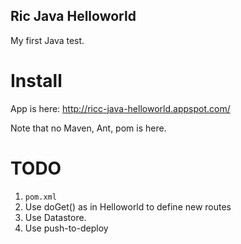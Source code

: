 Ric Java Helloworld
-------------------

My first Java test.


Install
=======

App is here: http://ricc-java-helloworld.appspot.com/

Note that no Maven, Ant, pom is here.

TODO
====

1. `pom.xml`
2. Use doGet() as in Helloworld to define new routes
3. Use Datastore.
4. Use push-to-deploy

